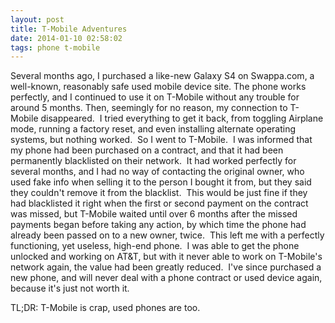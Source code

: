 ```yaml
---
layout: post
title: T-Mobile Adventures
date: 2014-01-10 02:58:02
tags: phone t-mobile
---
```

Several months ago, I purchased a like-new Galaxy S4 on Swappa.com, a well-known, reasonably safe used mobile device site. The phone works perfectly, and I continued to use it on T-Mobile without any trouble for around 5 months. Then, seemingly for no reason, my connection to T-Mobile disappeared.  I tried everything to get it back, from toggling Airplane mode, running a factory reset, and even installing alternate operating systems, but nothing worked.  So I went to T-Mobile.  I was informed that my phone had been purchased on a contract, and that it had been permanently blacklisted on their network.  It had worked perfectly for several months, and I had no way of contacting the original owner, who used fake info when selling it to the person I bought it from, but they said they couldn't remove it from the blacklist.  This would be just fine if they had blacklisted it right when the first or second payment on the contract was missed, but T-Mobile waited until over 6 months after the missed payments began before taking any action, by which time the phone had already been passed on to a new owner, twice.  This left me with a perfectly functioning, yet useless, high-end phone.  I was able to get the phone unlocked and working on AT&amp;T, but with it never able to work on T-Mobile's network again, the value had been greatly reduced.  I've since purchased a new phone, and will never deal with a phone contract or used device again, because it's just not worth it.

TL;DR: T-Mobile is crap, used phones are too.